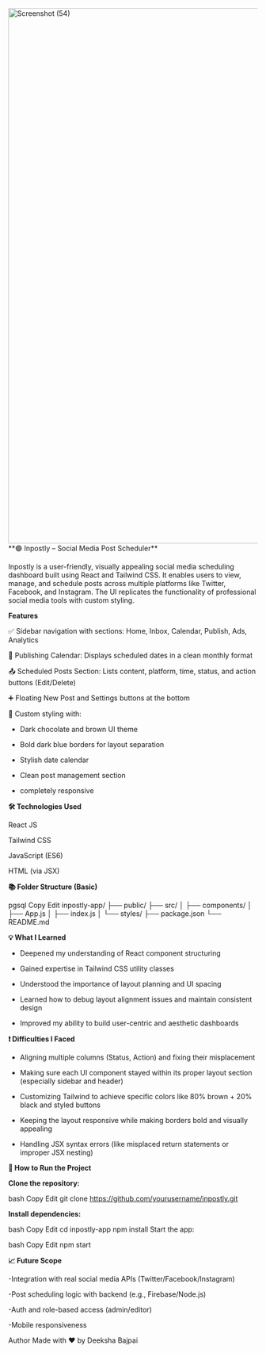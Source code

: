 


<img width="1920" height="1080" alt="Screenshot (54)" src="https://github.com/user-attachments/assets/2d2aed4a-6be1-493c-af03-be5d54a9fb50" />
**🟢 Inpostly – Social Media Post Scheduler**

Inpostly is a user-friendly, visually appealing social media scheduling dashboard built using React and Tailwind CSS. It enables users to view, manage, 
and schedule posts across multiple platforms like Twitter, Facebook, and Instagram. The UI replicates the functionality of professional social media tools with custom styling.


**Features**

✅ Sidebar navigation with sections: Home, Inbox, Calendar, Publish, Ads, Analytics

📅 Publishing Calendar: Displays scheduled dates in a clean monthly format

📤 Scheduled Posts Section: Lists content, platform, time, status, and action buttons (Edit/Delete)

➕ Floating New Post and Settings buttons at the bottom

🎨 Custom styling with:

- Dark chocolate and brown UI theme

- Bold dark blue borders for layout separation

- Stylish date calendar

- Clean post management section

- completely responsive 




**🛠️ Technologies Used**

React JS

Tailwind CSS

JavaScript (ES6)

HTML (via JSX)


**📚 Folder Structure (Basic)**

pgsql
Copy
Edit
inpostly-app/
├── public/
├── src/
│   ├── components/
│   ├── App.js
│   ├── index.js
│   └── styles/
├── package.json
└── README.md



**💡 What I Learned**

- Deepened my understanding of React component structuring

- Gained expertise in Tailwind CSS utility classes

- Understood the importance of layout planning and UI spacing

- Learned how to debug layout alignment issues and maintain consistent design

- Improved my ability to build user-centric and aesthetic dashboards



**❗ Difficulties I Faced**

- Aligning multiple columns (Status, Action) and fixing their misplacement

- Making sure each UI component stayed within its proper layout section (especially sidebar and header)

- Customizing Tailwind to achieve specific colors like 80% brown + 20% black and styled buttons

- Keeping the layout responsive while making borders bold and visually appealing

- Handling JSX syntax errors (like misplaced return statements or improper JSX nesting)

**🚀 How to Run the Project**

**Clone the repository:**

bash
Copy
Edit
git clone https://github.com/yourusername/inpostly.git


**Install dependencies:**

bash
Copy
Edit
cd inpostly-app
npm install
Start the app:

bash
Copy
Edit
npm start


**📈 Future Scope**

-Integration with real social media APIs (Twitter/Facebook/Instagram)

-Post scheduling logic with backend (e.g., Firebase/Node.js)

-Auth and role-based access (admin/editor)

-Mobile responsiveness

 
 
 
 Author
Made with ❤️ by Deeksha Bajpai














